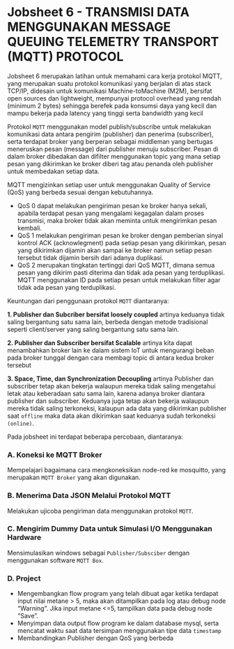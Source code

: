 # Jobsheet 6 - TRANSMISI DATA MENGGUNAKAN MESSAGE QUEUING TELEMETRY TRANSPORT (MQTT) PROTOCOL
Jobsheet 6 merupakan latihan untuk memahami cara kerja protokol MQTT, yang merupakan suatu protokol komunikasi yang berjalan di atas stack TCP/IP, didesain untuk komunikasi Machine-toMachine (M2M), bersifat open sources dan lightweight, mempunyai protocol overhead yang rendah (minimum 2 bytes) sehingga berefek pada konsumsi daya yang kecil dan mampu bekerja pada latency yang tinggi serta bandwidth yang kecil

Protokol `MQTT` menggunakan model publish/subscribe untuk melakukan komunikasi data antara pengirim (publisher) dan penerima (subscriber), serta terdapat broker yang berperan sebagai middleman yang bertugas meneruskan pesan (message) dari publisher menuju subscriber. Pesan di dalam broker dibedakan dan difilter menggunakan topic yang mana setiap pesan yang dikirimkan ke broker diberi tag atau penanda oleh publisher untuk membedakan setiap data.

MQTT mengizinkan setiap user untuk menggunakan Quality of Service (QoS) yang berbeda sesuai dengan kebutuhannya.
- QoS 0  dapat melakukan pengiriman pesan ke broker hanya sekali, apabila terdapat pesan yang mengalami kegagalan dalam proses transmisi, maka broker tidak akan meminta untuk mengirimkan pesan kembali.
- QoS 1 melakukan pengiriman pesan ke broker dengan pemberian sinyal kontrol ACK (acknowlegment) pada setiap pesan yang dikirimkan, pesan yang dikirimkan dijamin akan sampai ke broker namun setiap pesan tersebut tidak dijamin bersih dari adanya duplikasi.
- QoS 2 merupakan tingkatan tertinggi dari QoS MQTT, dimana semua pesan yang dikirim pasti diterima dan tidak ada pesan yang terduplikasi. MQTT menggunakan ID pada setiap pesan untuk melakukan filter agar tidak ada pesan yang terduplikasi.

Keuntungan dari penggunaan protokol `MQTT` diantaranya:

**1. Publisher dan Subcriber bersifat loosely coupled** artinya keduanya tidak saling bergantung satu sama lain, berbeda dengan metode tradisional seperti client/server yang saling bergantung satu sama lain.

**2. Publisher dan Subscriber bersifat Scalable** artinya kita dapat menambahkan broker lain ke dalam sistem IoT untuk mengurangi beban pada broker tunggal dengan cara membagi topic di antara kedua broker tersebut

**3. Space, Time, dan Synchronization Decoupling** artinya Publisher dan subscriber tetap akan bekerja walaupun mereka tidak saling mengetahui letak atau keberadaan satu sama lain, karena adanya broker diantara publisher dan subscriber. Keduanya juga tetap akan bekerja walaupun mereka tidak saling terkoneksi, kalaupun ada data yang dikirimkan publisher saat `offline` maka data akan dikirimkan saat keduanya sudah terkoneksi `(online)`.

Pada jobsheet ini terdapat beberapa percobaan, diantaranya:
### A. Koneksi ke MQTT Broker

Mempelajari bagaimana cara mengkoneksikan node-red ke mosquitto, yang merupakan `MQTT Broker` yang akan digunakan.
### B. Menerima Data JSON Melalui Protokol MQTT

Melakukan ujicoba pengiriman data menggunakan protokol `MQTT`.
### C. Mengirim Dummy Data untuk Simulasi I/O Menggunakan Hardware

Mensimulasikan windows sebagai `Publisher/Subsciber` dengan menggunakan software `MQTT Box`.
### D. Project

- Mengembangkan flow program yang telah dibuat agar ketika terdapat input nilai metane > 5, maka akan ditampilkan pada log atau debug node “Warning”. Jika input metane <=5, tampilkan data pada debug node “Save”.
- Menyimpan data output flow program ke dalam database mysql, serta mencatat waktu saat data tersimpan menggunakan tipe data `timestamp`
- Membandingkan Publisher dengan QoS yang berbeda
